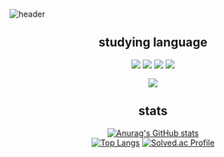 
![header](https://capsule-render.vercel.app/api?type=waving&color=gradient&height=300&section=header&text=Welcome)


<div align="center">

 ## studying language

<img src="https://img.shields.io/badge/Python-3776AB?style=flat-square&logo=Python&logoColor=white"/>

<img src="https://img.shields.io/badge/JavaScript-F7DF1E?style=flat-square&logo=JavaScript&logoColor=white"/>

<img src="https://img.shields.io/badge/C-00599C?style=flat-square&logo=C&logoColor=white"/>

<img src="https://img.shields.io/badge/HTML5-E34F26?style=flat-square&logo=HTML5&logoColor=white"/>

<img src="https://img.shields.io/badge/MySQL-4479A1?style=flat-square&logo=MySQL&logoColor=white"/><br/>

## stats
[![Anurag's GitHub stats](https://github-readme-stats.vercel.app/api?username=kimwonu-bit)](https://github.com/anuraghazra/github-readme-stats)
  <br/>
 [![Top Langs](https://github-readme-stats.vercel.app/api/top-langs/?username=kimwonu-bit)](https://github.com/anuraghazra/github-readme-stats)
 [![Solved.ac Profile](http://mazassumnida.wtf/api/v2/generate_badge?boj=kwnu09)](https://solved.ac/kwnu09/)
</div>
